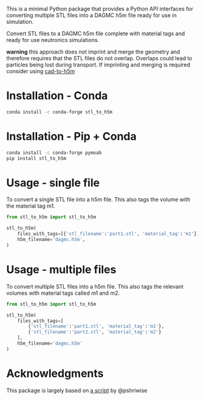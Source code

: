 
This is a minimal Python package that provides a Python API interfaces for converting multiple STL files into a DAGMC h5m file ready for use in simulation.

Convert STL files to a DAGMC h5m file complete with material tags and ready for use neutronics simulations.

**warning** this approach does not imprint and merge the geometry and therefore
requires that the STL files do not overlap. Overlaps could lead to particles
being lost during transport. If imprinting and merging is required consider
using [cad-to-h5m](https://github.com/fusion-energy/cad_to_h5m)

# Installation - Conda

```bash
conda install -c conda-forge stl_to_h5m
```

# Installation - Pip + Conda

```bash
conda install -c conda-forge pymoab
pip install stl_to_h5m
```

# Usage - single file

To convert a single STL file into a h5m file. This also tags the volume with the
material tag m1.

```python
from stl_to_h5m import stl_to_h5m

stl_to_h5m(
    files_with_tags=[{'stl_filename':'part1.stl', 'material_tag':'m1'}],
    h5m_filename='dagmc.h5m',
)
```

# Usage - multiple files

To convert multiple STL files into a h5m file. This also tags the relevant 
volumes with material tags called m1 and m2.

```python
from stl_to_h5m import stl_to_h5m

stl_to_h5m(
    files_with_tags=[
        {'stl_filename':'part1.stl', 'material_tag':'m1'},
        {'stl_filename':'part2.stl', 'material_tag':'m2'}
    ],
    h5m_filename='dagmc.h5m'
)
```

# Acknowledgments

This package is largely based on [a script](https://gist.github.com/pshriwise/52452c37d4b7dd89bdc9374e13c35157) by @pshriwise
